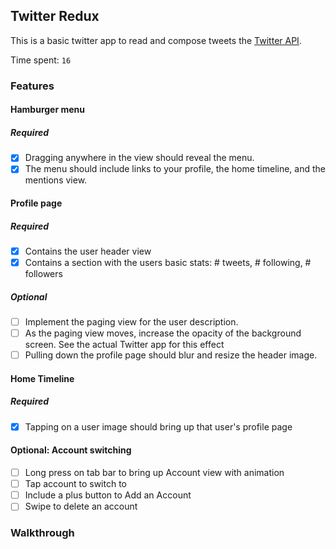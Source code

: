 ## Twitter Redux

This is a basic twitter app to read and compose tweets the [Twitter API](https://apps.twitter.com/).

Time spent: `16`

### Features

#### Hamburger menu

##### Required
- [x] Dragging anywhere in the view should reveal the menu.
- [x] The menu should include links to your profile, the home timeline, and the mentions view.

#### Profile page

##### Required
- [x] Contains the user header view
- [x] Contains a section with the users basic stats: # tweets, # following, # followers

##### Optional
- [ ] Implement the paging view for the user description.
- [ ] As the paging view moves, increase the opacity of the background screen. See the actual Twitter app for this effect
- [ ] Pulling down the profile page should blur and resize the header image.

#### Home Timeline

##### Required
- [x] Tapping on a user image should bring up that user's profile page

#### Optional: Account switching
- [ ] Long press on tab bar to bring up Account view with animation
- [ ] Tap account to switch to
- [ ] Include a plus button to Add an Account
- [ ] Swipe to delete an account

### Walkthrough
